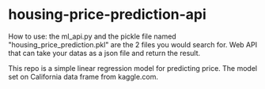 # housing-price-prediction-api
How to use: the ml_api.py and the pickle file named "housing_price_prediction.pkl" are the 2 files you would search for. Web API that can take your datas as a json file and return the result.


This repo is a simple linear regression model for predicting price.
The model set on California data frame from kaggle.com.
